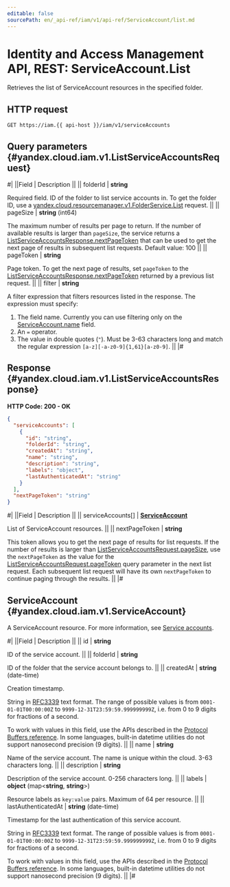 ```yaml
---
editable: false
sourcePath: en/_api-ref/iam/v1/api-ref/ServiceAccount/list.md
---
```


# Identity and Access Management API, REST: ServiceAccount.List

Retrieves the list of ServiceAccount resources in the specified folder.

## HTTP request

```
GET https://iam.{{ api-host }}/iam/v1/serviceAccounts
```

## Query parameters {#yandex.cloud.iam.v1.ListServiceAccountsRequest}

#|
||Field | Description ||
|| folderId | **string**

Required field. ID of the folder to list service accounts in.
To get the folder ID, use a [yandex.cloud.resourcemanager.v1.FolderService.List](/docs/resource-manager/api-ref/Folder/list#List) request. ||
|| pageSize | **string** (int64)

The maximum number of results per page to return. If the number of available
results is larger than `pageSize`,
the service returns a [ListServiceAccountsResponse.nextPageToken](#yandex.cloud.iam.v1.ListServiceAccountsResponse)
that can be used to get the next page of results in subsequent list requests.
Default value: 100 ||
|| pageToken | **string**

Page token. To get the next page of results, set `pageToken`
to the [ListServiceAccountsResponse.nextPageToken](#yandex.cloud.iam.v1.ListServiceAccountsResponse)
returned by a previous list request. ||
|| filter | **string**

A filter expression that filters resources listed in the response.
The expression must specify:
1. The field name. Currently you can use filtering only on the [ServiceAccount.name](#yandex.cloud.iam.v1.ServiceAccount) field.
2. An `=` operator.
3. The value in double quotes (`"`). Must be 3-63 characters long and match the regular expression `[a-z][-a-z0-9]{1,61}[a-z0-9]`. ||
|#

## Response {#yandex.cloud.iam.v1.ListServiceAccountsResponse}

**HTTP Code: 200 - OK**

```json
{
  "serviceAccounts": [
    {
      "id": "string",
      "folderId": "string",
      "createdAt": "string",
      "name": "string",
      "description": "string",
      "labels": "object",
      "lastAuthenticatedAt": "string"
    }
  ],
  "nextPageToken": "string"
}
```

#|
||Field | Description ||
|| serviceAccounts[] | **[ServiceAccount](#yandex.cloud.iam.v1.ServiceAccount)**

List of ServiceAccount resources. ||
|| nextPageToken | **string**

This token allows you to get the next page of results for list requests. If the number of results
is larger than [ListServiceAccountsRequest.pageSize](#yandex.cloud.iam.v1.ListServiceAccountsRequest), use
the `nextPageToken` as the value
for the [ListServiceAccountsRequest.pageToken](#yandex.cloud.iam.v1.ListServiceAccountsRequest) query parameter
in the next list request. Each subsequent list request will have its own
`nextPageToken` to continue paging through the results. ||
|#

## ServiceAccount {#yandex.cloud.iam.v1.ServiceAccount}

A ServiceAccount resource. For more information, see [Service accounts](/docs/iam/concepts/users/service-accounts).

#|
||Field | Description ||
|| id | **string**

ID of the service account. ||
|| folderId | **string**

ID of the folder that the service account belongs to. ||
|| createdAt | **string** (date-time)

Creation timestamp.

String in [RFC3339](https://www.ietf.org/rfc/rfc3339.txt) text format. The range of possible values is from
`0001-01-01T00:00:00Z` to `9999-12-31T23:59:59.999999999Z`, i.e. from 0 to 9 digits for fractions of a second.

To work with values in this field, use the APIs described in the
[Protocol Buffers reference](https://developers.google.com/protocol-buffers/docs/reference/overview).
In some languages, built-in datetime utilities do not support nanosecond precision (9 digits). ||
|| name | **string**

Name of the service account.
The name is unique within the cloud. 3-63 characters long. ||
|| description | **string**

Description of the service account. 0-256 characters long. ||
|| labels | **object** (map<**string**, **string**>)

Resource labels as `` key:value `` pairs. Maximum of 64 per resource. ||
|| lastAuthenticatedAt | **string** (date-time)

Timestamp for the last authentication of this service account.

String in [RFC3339](https://www.ietf.org/rfc/rfc3339.txt) text format. The range of possible values is from
`0001-01-01T00:00:00Z` to `9999-12-31T23:59:59.999999999Z`, i.e. from 0 to 9 digits for fractions of a second.

To work with values in this field, use the APIs described in the
[Protocol Buffers reference](https://developers.google.com/protocol-buffers/docs/reference/overview).
In some languages, built-in datetime utilities do not support nanosecond precision (9 digits). ||
|#